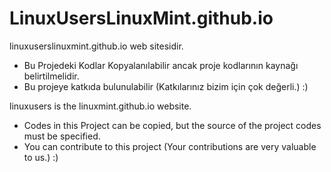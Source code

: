 # LinuxUsersLinuxMint.github.io

linuxuserslinuxmint.github.io web sitesidir.

* Bu Projedeki Kodlar Kopyalanılabilir ancak proje kodlarının kaynağı belirtilmelidir.
* Bu projeye katkıda bulunulabilir (Katkılarınız bizim için çok değerli.) :)

linuxusers is the linuxmint.github.io website.

* Codes in this Project can be copied, but the source of the project codes must be specified.
* You can contribute to this project (Your contributions are very valuable to us.) :)
